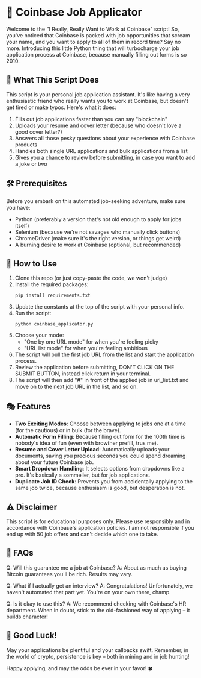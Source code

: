 # 🚀 Coinbase Job Applicator

Welcome to the "I Really, Really Want to Work at Coinbase" script!
So, you've noticed that Coinbase is packed with job opportunities that scream your name, and you want to apply to all of them in record time? Say no more.
Introducing this little Python thing that will turbocharge your job application process at Coinbase, because manually filling out forms is so 2010.

## 🤖 What This Script Does

This script is your personal job application assistant.
It's like having a very enthusiastic friend who really wants you to work at Coinbase, but doesn't get tired or make typos. Here's what it does:

1. Fills out job applications faster than you can say "blockchain"
2. Uploads your resume and cover letter (because who doesn't love a good cover letter?)
3. Answers all those pesky questions about your experience with Coinbase products
4. Handles both single URL applications and bulk applications from a list
5. Gives you a chance to review before submitting, in case you want to add a joke or two

## 🛠️ Prerequisites

Before you embark on this automated job-seeking adventure, make sure you have:

- Python (preferably a version that's not old enough to apply for jobs itself)
- Selenium (because we're not savages who manually click buttons)
- ChromeDriver (make sure it's the right version, or things get weird)
- A burning desire to work at Coinbase (optional, but recommended)

## 🚀 How to Use

1. Clone this repo (or just copy-paste the code, we won't judge)
2. Install the required packages:
   ```
   pip install requirements.txt
   ```
3. Update the constants at the top of the script with your personal info.
4. Run the script:
   ```
   python coinbase_applicator.py
   ```
5. Choose your mode:
   - "One by one URL mode" for when you're feeling picky
   - "URL list mode" for when you're feeling ambitious
6. The script will pull the first job URL from the list and start the application process.
7. Review the application before submitting, DON'T CLICK ON THE SUBMIT BUTTON, instead click return in your terminal.
8. The script will then add "#" in front of the applied job in url_list.txt and move on to the next job URL in the list, and so on.

## 🎭 Features

- **Two Exciting Modes**: Choose between applying to jobs one at a time (for the cautious) or in bulk (for the brave).
- **Automatic Form Filling**: Because filling out form for the 100th time is nobody's idea of fun (even with browther prefill, trus me).
- **Resume and Cover Letter Upload**: Automatically uploads your documents, saving you precious seconds you could spend dreaming about your future Coinbase job.
- **Smart Dropdown Handling**: It selects options from dropdowns like a pro. It's basically a sommelier, but for job applications.
- **Duplicate Job ID Check**: Prevents you from accidentally applying to the same job twice, because enthusiasm is good, but desperation is not.

## ⚠️ Disclaimer

This script is for educational purposes only. Please use responsibly and in accordance with Coinbase's application policies. I am not responsible if you end up with 50 job offers and can't decide which one to take.

## 🤔 FAQs

Q: Will this guarantee me a job at Coinbase?
A: About as much as buying Bitcoin guarantees you'll be rich. Results may vary.

Q: What if I actually get an interview?
A: Congratulations! Unfortunately, we haven't automated that part yet. You're on your own there, champ.

Q: Is it okay to use this?
A: We recommend checking with Coinbase's HR department. When in doubt, stick to the old-fashioned way of applying – it builds character!

## 🎉 Good Luck!

May your applications be plentiful and your callbacks swift. Remember, in the world of crypto, persistence is key – both in mining and in job hunting!

Happy applying, and may the odds be ever in your favor! 🍀